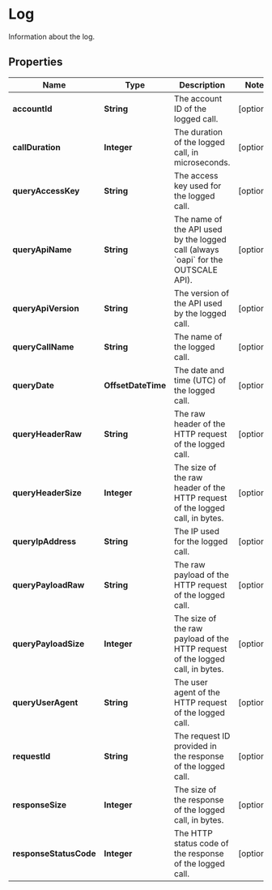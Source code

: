 

# Log

Information about the log.

## Properties

| Name | Type | Description | Notes |
|------------ | ------------- | ------------- | -------------|
|**accountId** | **String** | The account ID of the logged call. |  [optional] |
|**callDuration** | **Integer** | The duration of the logged call, in microseconds. |  [optional] |
|**queryAccessKey** | **String** | The access key used for the logged call. |  [optional] |
|**queryApiName** | **String** | The name of the API used by the logged call (always &#x60;oapi&#x60; for the OUTSCALE API). |  [optional] |
|**queryApiVersion** | **String** | The version of the API used by the logged call. |  [optional] |
|**queryCallName** | **String** | The name of the logged call. |  [optional] |
|**queryDate** | **OffsetDateTime** | The date and time (UTC) of the logged call. |  [optional] |
|**queryHeaderRaw** | **String** | The raw header of the HTTP request of the logged call. |  [optional] |
|**queryHeaderSize** | **Integer** | The size of the raw header of the HTTP request of the logged call, in bytes. |  [optional] |
|**queryIpAddress** | **String** | The IP used for the logged call. |  [optional] |
|**queryPayloadRaw** | **String** | The raw payload of the HTTP request of the logged call. |  [optional] |
|**queryPayloadSize** | **Integer** | The size of the raw payload of the HTTP request of the logged call, in bytes. |  [optional] |
|**queryUserAgent** | **String** | The user agent of the HTTP request of the logged call. |  [optional] |
|**requestId** | **String** | The request ID provided in the response of the logged call. |  [optional] |
|**responseSize** | **Integer** | The size of the response of the logged call, in bytes. |  [optional] |
|**responseStatusCode** | **Integer** | The HTTP status code of the response of the logged call. |  [optional] |



